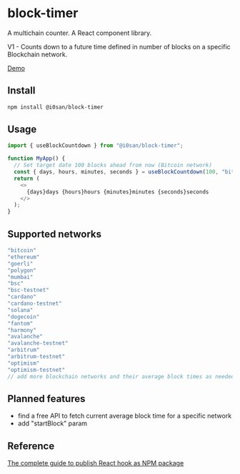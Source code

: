# block-timer

A multichain counter. A React component library.

V1 - Counts down to a future time defined in number of blocks on a specific Blockchain network.

[Demo](https://codesandbox.io/s/i0san-block-timer-zjqvjg)

## Install

```bash
npm install @i0san/block-timer
```

## Usage

```js
import { useBlockCountdown } from "@i0san/block-timer";

function MyApp() {
  // Set target date 100 blocks ahead from now (Bitcoin network)
  const { days, hours, minutes, seconds } = useBlockCountdown(100, "bitcoin");
  return (
    <>
      {days}days {hours}hours {minutes}minutes {seconds}seconds
    </>
  );
}
```

## Supported networks

```js
"bitcoin"
"ethereum"
"goerli"
"polygon"
"mumbai"
"bsc"
"bsc-testnet"
"cardano"
"cardano-testnet"
"solana"
"dogecoin"
"fantom"
"harmony"
"avalanche"
"avalanche-testnet"
"arbitrum"
"arbitrum-testnet"
"optimism"
"optimism-testnet"
// add more blockchain networks and their average block times as needed
```

## Planned features
- find a free API to fetch current average block time for a specific network
- add "startBlock" param

## Reference
[The complete guide to publish React hook as NPM package](https://igorluczko.medium.com/the-complete-guide-to-publish-react-hook-as-npm-package-880049829e89)